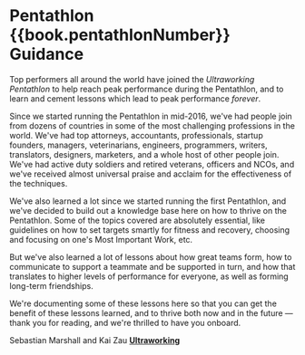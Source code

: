 # Pentathlon {{book.pentathlonNumber}} Guidance

Top performers all around the world have joined the _Ultraworking Pentathlon_ to help reach peak performance during the Pentathlon, and to learn and cement lessons which lead to peak performance _forever_.

Since we started running the Pentathlon in mid-2016, we've had people join from dozens of countries in some of the most challenging professions in the world. We've had top attorneys, accountants, professionals, startup founders, managers, veterinarians, engineers, programmers, writers, translators, designers, marketers, and a whole host of other people join. We've had active duty soldiers and retired veterans, officers and NCOs, and we've received almost universal praise and acclaim for the effectiveness of the techniques.

We've also learned a lot since we started running the first Pentathlon, and we've decided to build out a knowledge base here on how to thrive on the Pentathlon. Some of the topics covered are absolutely essential, like guidelines on how to set targets smartly for fitness and recovery, choosing and focusing on one's Most Important Work, etc.

But we've also learned a lot of lessons about how great teams form, how to communicate to support a teammate and be supported in turn, and how that translates to higher levels of performance for everyone, as well as forming long-term friendships.

We're documenting some of these lessons here so that you can get the benefit of these lessons learned, and to thrive both now and in the future — thank you for reading, and we're thrilled to have you onboard.

Sebastian Marshall and Kai Zau
**[Ultraworking](https://www.ultraworking.com/pentathlon/)**

